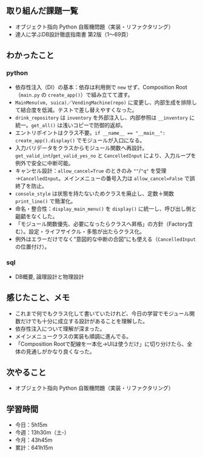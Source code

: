 ## 取り組んだ課題一覧
- オブジェクト指向 Python 自販機問題（実装・リファクタリング）
- 達人に学ぶDB設計徹底指南書 第2版（1〜69頁）
## わかったこと
### python
- 依存性注入（DI）の基本：依存は利用側で `new` せず、Composition Root（`main.py` の `create_app()`）で組み立てて渡す。
- `MainMenu(vm, suica)`／`VendingMachine(repo)` に変更し、内部生成を排除して結合度を低減。テストで差し替えやすくなった。
- `drink_repository` は `inventory` を外部注入し、内部参照は `__inventory` に統一。`get_all()` は浅いコピーで防御的返却。
- エントリポイントはクラス不要。`if __name__ == "__main__": create_app().display()` でモジュールが入口になる。
- 入力バリデータをクラスからモジュール関数へ再設計。`get_valid_int`/`get_valid_yes_no` と `CancelledInput` により、入力ループを例外で安全に中断可能。
- キャンセル設計：`allow_cancel=True` のときのみ `""`/`"q"` を受理→`CancelledInput`。メインメニューの番号入力は `allow_cancel=False` で誤終了を防止。
- `console_style` は状態を持たないためクラスを廃止し、定数＋関数 `print_line()` で簡潔化。
- 命名・整合性：`display_main_menu()` を `display()` に統一し、呼び出し側と齟齬をなくした。
- 「モジュール関数優先、必要になったらクラスへ昇格」の方針（Factory含む）。設定・ライフサイクル・多態が出たらクラス化。
- 例外はエラーだけでなく“意図的な中断の合図”にも使える（`CancelledInput` の位置付け）。
### sql
- DB概要, 論理設計と物理設計
## 感じたこと、メモ
- これまで何でもクラス化して書いていたけれど、今日の学習でモジュール関数だけでも十分に成立する設計があることを理解した。
- 依存性注入について理解が深まった。
- メインメニュークラスの実装も順調に進んでる。
- 「Composition Rootで配線を一本化→UIは使うだけ」に切り分けたら、全体の見通しがかなり良くなった。
## 次やること
- オブジェクト指向 Python 自販機問題（実装・リファクタリング）
## 学習時間
- 今日：5h15m
- 今週：13h30m（土-）
- 今月：43h45m
- 累計：641h15m